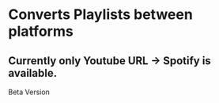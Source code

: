 # Converts Playlists between platforms
## Currently only Youtube URL -> Spotify is available.
Beta Version

